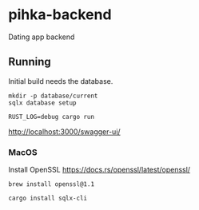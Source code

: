 # pihka-backend
Dating app backend


## Running

Initial build needs the database.
```
mkdir -p database/current
sqlx database setup
```

```
RUST_LOG=debug cargo run
```

<http://localhost:3000/swagger-ui/>

### MacOS

Install OpenSSL <https://docs.rs/openssl/latest/openssl/>
```
brew install openssl@1.1
```

```
cargo install sqlx-cli
```
